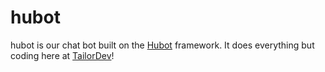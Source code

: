 # hubot

hubot is our chat bot built on the [Hubot](http://hubot.github.com) framework.
It does everything but coding here at [TailorDev](http://tailordev.fr)!
